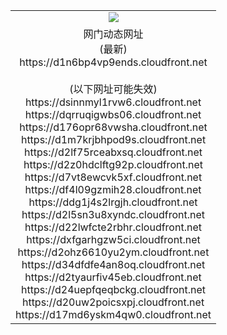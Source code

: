 ﻿<table>
  <tr></tr>
  <tr><td colspan=2 align=center><img src="https://d1n6bp4vp9ends.cloudfront.net/Up/oGate.jpg" /></td></tr>
  <tr><td colspan=2 align=center>网门动态网址<br/>(最新)
<br>https://d1n6bp4vp9ends.cloudfront.net
<br/><br/>(以下网址可能失效)
<br>https://dsinnmyl1rvw6.cloudfront.net
<br>https://dqrruqigwbs06.cloudfront.net
<br>https://d176opr68vwsha.cloudfront.net
<br>https://d1m7krjbhpod9s.cloudfront.net
<br>https://d2lf75rceabxsq.cloudfront.net
<br>https://d2z0hdclftg92p.cloudfront.net
<br>https://d7vt8ewcvk5xf.cloudfront.net
<br>https://df4l09gzmih28.cloudfront.net
<br>https://ddg1j4s2lrgjh.cloudfront.net
<br>https://d2l5sn3u8xyndc.cloudfront.net
<br>https://d22lwfcte2rbhr.cloudfront.net
<br>https://dxfgarhgzw5ci.cloudfront.net
<br>https://d2ohz6610yu2ym.cloudfront.net
<br>https://d34dfdfe4an8oq.cloudfront.net
<br>https://d2tyaurfiv45eb.cloudfront.net
<br>https://d24uepfqeqbckg.cloudfront.net
<br>https://d20uw2poicsxpj.cloudfront.net
<br>https://d17md6yskm4qw0.cloudfront.net
    </td>
  </tr>
</table>
